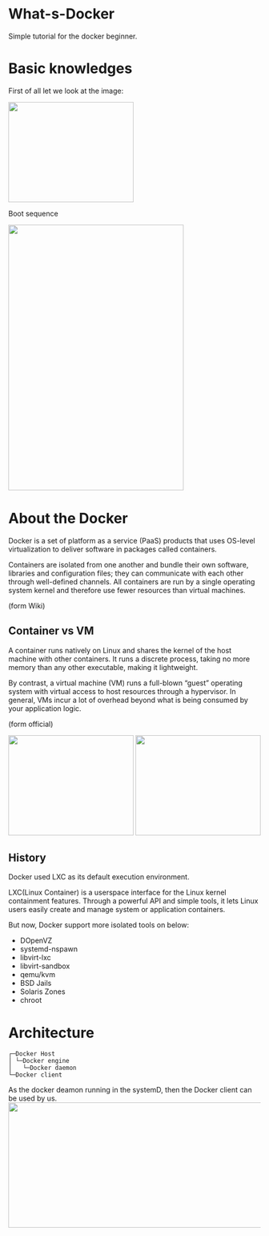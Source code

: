 # What-s-Docker
Simple tutorial for the docker beginner.
# Basic knowledges
First of all let we look at the image:

<img src="http://linux.vbird.org/linux_basic/0110whatislinux/os_01.gif" width="250" height="200"></img>

Boot sequence 

<img src="https://arkit.co.in/wp-content/uploads/2016/07/Linux-boot-process.png" width="350" height="530"></img>
# About the Docker
Docker is a set of platform as a service (PaaS) products that uses OS-level virtualization to deliver software in packages called containers.

Containers are isolated from one another and bundle their own software, libraries and configuration files; they can communicate with each other through well-defined channels. All containers are run by a single operating system kernel and therefore use fewer resources than virtual machines.

(form Wiki)

## Container vs VM

A container runs natively on Linux and shares the kernel of the host machine with other containers. It runs a discrete process, taking no more memory than any other executable, making it lightweight.

By contrast, a virtual machine (VM) runs a full-blown “guest” operating system with virtual access to host resources through a hypervisor. 
In general, VMs incur a lot of overhead beyond what is being consumed by your application logic.

(form official)

<img src="https://docs.docker.com/images/Container%402x.png" width="250" height="200"></img>
<img src="https://docs.docker.com/images/VM%402x.png" width="250" height="200"></img>
## History
Docker used LXC as its default execution environment.

LXC(Linux Container) is a userspace interface for the Linux kernel containment features. Through a powerful API and simple tools, it lets Linux users easily create and manage system or application containers.

But now, Docker support more isolated tools on below:
- DOpenVZ
- systemd-nspawn
- libvirt-lxc
- libvirt-sandbox
- qemu/kvm
- BSD Jails
- Solaris Zones
- chroot

# Architecture
```
┌─Docker Host
│ └─Docker engine
│   └─Docker daemon
└─Docker client
```
As the docker deamon running in the systemD, then the Docker client can be used by us.
<img src="https://www.netadmin.com.tw/upload/news/NP170703000317070311500702.png" width="550" height="250"></img>

